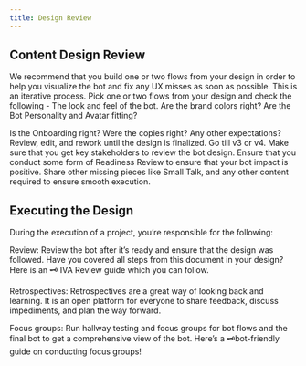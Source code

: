 ```yaml
---
title: Design Review
---
```


## Content Design Review

We recommend that you build one or two flows from your design in order to help you visualize the bot and fix any UX misses as soon as possible. This is an iterative process. 
Pick one or two flows from your design and check the following -
The look and feel of the bot. Are the brand colors right? Are the Bot Personality and Avatar fitting?

Is the Onboarding right? 
Were the copies right?
Any other expectations?
Review, edit, and rework until the design is finalized. Go till v3 or v4. Make sure that you get key stakeholders to review the bot design. Ensure that you conduct some form of Readiness Review to ensure that your bot impact is positive. 
Share other missing pieces like Small Talk, and any other content required to ensure smooth execution. 

## Executing the Design

During the execution of a project, you’re responsible for the following:

Review: Review the bot after it’s ready and ensure that the design was followed.
Have you covered all steps from this document in your design?
Here is an 🗝 IVA Review guide which you can follow. 

Retrospectives: Retrospectives are a great way of looking back and learning. It is an open platform for everyone to share feedback, discuss impediments, and plan the way forward.

Focus groups: Run hallway testing and focus groups for bot flows and the final bot to get a comprehensive view of the bot. Here’s a 🗝bot-friendly guide on conducting focus groups!
